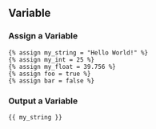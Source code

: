 ## Variable

### Assign a Variable
```liquid
{% assign my_string = "Hello World!" %}
{% assign my_int = 25 %}
{% assign my_float = 39.756 %}
{% assign foo = true %}
{% assign bar = false %}
```

### Output a Variable
```liquid
{{ my_string }}
```